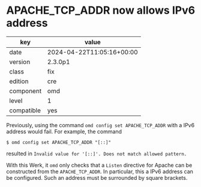 [//]: # (werk v2)
# APACHE_TCP_ADDR now allows IPv6 address

key        | value
---------- | ---
date       | 2024-04-22T11:05:16+00:00
version    | 2.3.0p1
class      | fix
edition    | cre
component  | omd
level      | 1
compatible | yes

Previously, using the command `omd config set APACHE_TCP_ADDR` with a IPv6 address would fail. For
example, the command
```
$ omd config set APACHE_TCP_ADDR "[::]"
```
resulted in `Invalid value for '[::]'. Does not match allowed pattern.`

With this Werk, it `omd` only checks that a `Listen` directive for Apache can be constructed from the
`APACHE_TCP_ADDR`. In particular, this a IPv6 address can be configured. Such an address must be
surrounded by square brackets.
